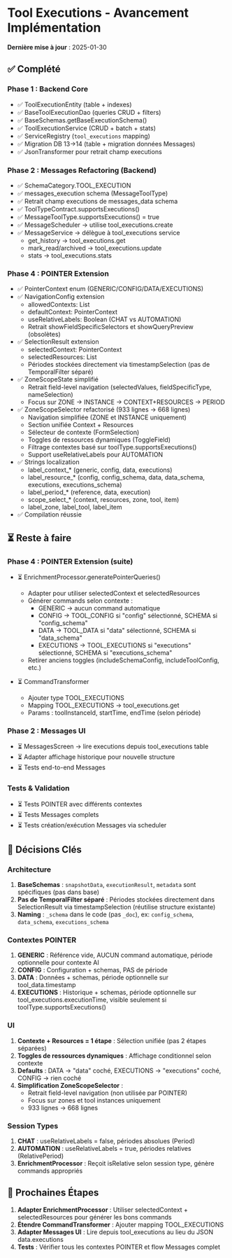 # Tool Executions - Avancement Implémentation

**Dernière mise à jour** : 2025-01-30

## ✅ Complété

### Phase 1 : Backend Core
- ✅ ToolExecutionEntity (table + indexes)
- ✅ BaseToolExecutionDao (queries CRUD + filters)
- ✅ BaseSchemas.getBaseExecutionSchema()
- ✅ ToolExecutionService (CRUD + batch + stats)
- ✅ ServiceRegistry (`tool_executions` mapping)
- ✅ Migration DB 13→14 (table + migration données Messages)
- ✅ JsonTransformer pour retrait champ executions

### Phase 2 : Messages Refactoring (Backend)
- ✅ SchemaCategory.TOOL_EXECUTION
- ✅ messages_execution schema (MessageToolType)
- ✅ Retrait champ executions de messages_data schema
- ✅ ToolTypeContract.supportsExecutions()
- ✅ MessageToolType.supportsExecutions() = true
- ✅ MessageScheduler → utilise tool_executions.create
- ✅ MessageService → délègue à tool_executions service
  - get_history → tool_executions.get
  - mark_read/archived → tool_executions.update
  - stats → tool_executions.stats

### Phase 4 : POINTER Extension
- ✅ PointerContext enum (GENERIC/CONFIG/DATA/EXECUTIONS)
- ✅ NavigationConfig extension
  - allowedContexts: List<PointerContext>
  - defaultContext: PointerContext
  - useRelativeLabels: Boolean (CHAT vs AUTOMATION)
  - Retrait showFieldSpecificSelectors et showQueryPreview (obsolètes)
- ✅ SelectionResult extension
  - selectedContext: PointerContext
  - selectedResources: List<String>
  - Périodes stockées directement via timestampSelection (pas de TemporalFilter séparé)
- ✅ ZoneScopeState simplifié
  - Retrait field-level navigation (selectedValues, fieldSpecificType, nameSelection)
  - Focus sur ZONE → INSTANCE → CONTEXT+RESOURCES → PERIOD
- ✅ ZoneScopeSelector refactorisé (933 lignes → 668 lignes)
  - Navigation simplifiée (ZONE et INSTANCE uniquement)
  - Section unifiée Context + Resources
  - Sélecteur de contexte (FormSelection)
  - Toggles de ressources dynamiques (ToggleField)
  - Filtrage contextes basé sur toolType.supportsExecutions()
  - Support useRelativeLabels pour AUTOMATION
- ✅ Strings localization
  - label_context_* (generic, config, data, executions)
  - label_resource_* (config, config_schema, data, data_schema, executions, executions_schema)
  - label_period_* (reference, data, execution)
  - scope_select_* (context, resources, zone, tool, item)
  - label_zone, label_tool, label_item
- ✅ Compilation réussie

## ⏳ Reste à faire

### Phase 4 : POINTER Extension (suite)
- ⏳ EnrichmentProcessor.generatePointerQueries()
  - Adapter pour utiliser selectedContext et selectedResources
  - Générer commands selon contexte :
    - GENERIC → aucun command automatique
    - CONFIG → TOOL_CONFIG si "config" sélectionné, SCHEMA si "config_schema"
    - DATA → TOOL_DATA si "data" sélectionné, SCHEMA si "data_schema"
    - EXECUTIONS → TOOL_EXECUTIONS si "executions" sélectionné, SCHEMA si "executions_schema"
  - Retirer anciens toggles (includeSchemaConfig, includeToolConfig, etc.)

- ⏳ CommandTransformer
  - Ajouter type TOOL_EXECUTIONS
  - Mapping TOOL_EXECUTIONS → tool_executions.get
  - Params : toolInstanceId, startTime, endTime (selon période)

### Phase 2 : Messages UI
- ⏳ MessagesScreen → lire executions depuis tool_executions table
- ⏳ Adapter affichage historique pour nouvelle structure
- ⏳ Tests end-to-end Messages

### Tests & Validation
- ⏳ Tests POINTER avec différents contextes
- ⏳ Tests Messages complets
- ⏳ Tests création/exécution Messages via scheduler

## 📝 Décisions Clés

### Architecture
1. **BaseSchemas** : `snapshotData`, `executionResult`, `metadata` sont spécifiques (pas dans base)
2. **Pas de TemporalFilter séparé** : Périodes stockées directement dans SelectionResult via timestampSelection (réutilise structure existante)
3. **Naming** : `_schema` dans le code (pas `_doc`), ex: `config_schema`, `data_schema`, `executions_schema`

### Contextes POINTER
1. **GENERIC** : Référence vide, AUCUN command automatique, période optionnelle pour contexte AI
2. **CONFIG** : Configuration + schemas, PAS de période
3. **DATA** : Données + schemas, période optionnelle sur tool_data.timestamp
4. **EXECUTIONS** : Historique + schemas, période optionnelle sur tool_executions.executionTime, visible seulement si toolType.supportsExecutions()

### UI
1. **Contexte + Resources = 1 étape** : Sélection unifiée (pas 2 étapes séparées)
2. **Toggles de ressources dynamiques** : Affichage conditionnel selon contexte
3. **Defaults** : DATA → "data" coché, EXECUTIONS → "executions" coché, CONFIG → rien coché
4. **Simplification ZoneScopeSelector** :
   - Retrait field-level navigation (non utilisée par POINTER)
   - Focus sur zones et tool instances uniquement
   - 933 lignes → 668 lignes

### Session Types
1. **CHAT** : useRelativeLabels = false, périodes absolues (Period)
2. **AUTOMATION** : useRelativeLabels = true, périodes relatives (RelativePeriod)
3. **EnrichmentProcessor** : Reçoit isRelative selon session type, génère commands appropriés

## 🎯 Prochaines Étapes

1. **Adapter EnrichmentProcessor** : Utiliser selectedContext + selectedResources pour générer les bons commands
2. **Étendre CommandTransformer** : Ajouter mapping TOOL_EXECUTIONS
3. **Adapter Messages UI** : Lire depuis tool_executions au lieu du JSON data.executions
4. **Tests** : Vérifier tous les contextes POINTER et flow Messages complet
